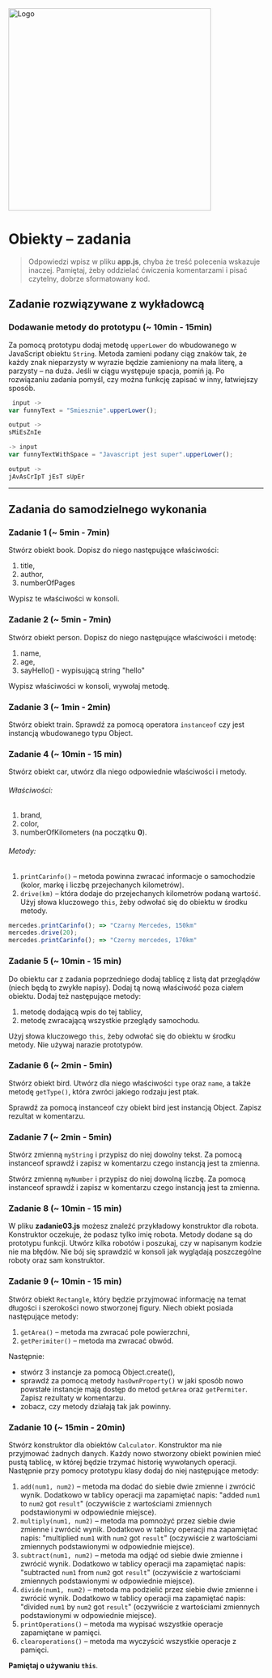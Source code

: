  <img alt="Logo" src="http://coderslab.pl/svg/logo-coderslab.svg" width="400">

 # Obiekty &ndash; zadania

> Odpowiedzi wpisz w pliku **app.js**, chyba że treść polecenia wskazuje inaczej.
Pamiętaj, żeby oddzielać ćwiczenia komentarzami i pisać czytelny, dobrze sformatowany kod.

## Zadanie rozwiązywane z wykładowcą

### Dodawanie metody do prototypu  (~ 10min - 15min)

Za pomocą prototypu dodaj metodę ```upperLower``` do wbudowanego w JavaScript obiektu ```String```. Metoda zamieni podany ciąg znaków tak, że każdy znak nieparzysty w wyrazie będzie zamieniony na mała literę, a parzysty &ndash; na duża. Jeśli w ciągu występuje spacja, pomiń ją.
Po rozwiązaniu zadania pomyśl, czy można funkcję zapisać w inny, łatwiejszy sposób.

```JavaScript
 input ->
var funnyText = "Smiesznie".upperLower();

output ->
sMiEsZnIe

-> input
var funnyTextWithSpace = "Javascript jest super".upperLower();

output ->
jAvAsCrIpT jEsT sUpEr
```

-------------------------------------------------------------------------------

## Zadania do samodzielnego wykonania

### Zadanie 1 (~ 5min - 7min)

Stwórz obiekt book. Dopisz do niego następujące właściwości:

1. title,
2. author,
3. numberOfPages

Wypisz te właściwości w konsoli.


### Zadanie 2 (~ 5min - 7min)

Stwórz obiekt person. Dopisz do niego następujące właściwości i metodę:

1. name,
2. age,
3. sayHello() - wypisującą string "hello"

Wypisz właściwości w konsoli, wywołaj metodę.

### Zadanie 3 (~ 1min - 2min)

Stwórz obiekt train. Sprawdź za pomocą operatora ```instanceof``` czy jest instancją wbudowanego typu Object.

### Zadanie 4 (~ 10min - 15 min)

Stwórz obiekt car, utwórz dla niego odpowiednie właściwości i metody.
###### Właściwości:
1. brand,
2. color,
3. numberOfKilometers (na początku **0**).

###### Metody:
1. ```printCarinfo()``` &ndash; metoda powinna zwracać informacje o samochodzie (kolor, markę i liczbę przejechanych kilometrów).
2. ```drive(km)``` &ndash; która dodaje do przejechanych kilometrów podaną wartość. Użyj słowa kluczowego ```this```, żeby odwołać się do obiektu w środku metody.

```JavaScript
mercedes.printCarinfo(); => "Czarny Mercedes, 150km"
mercedes.drive(20);
mercedes.printCarinfo(); => "Czerny mercedes, 170km"
```

### Zadanie 5  (~ 10min - 15 min)

Do obiektu car z zadania poprzedniego dodaj tablicę z listą dat przeglądów (niech będą to zwykłe napisy). Dodaj tą nową właściwość poza ciałem obiektu.
Dodaj też następujące metody:
 1. metodę dodającą wpis do tej tablicy,
 2. metodę zwracającą wszystkie przeglądy samochodu.

Użyj słowa kluczowego ```this```, żeby odwołać się do obiektu w środku metody.
Nie używaj narazie prototypów.


### Zadanie 6 (~ 2min - 5min)

Stwórz obiekt bird. Utwórz dla niego właściwości ```type``` oraz ```name```, a także metodę  ```getType()```, która zwróci jakiego rodzaju jest ptak.

Sprawdź za pomocą instanceof czy obiekt bird jest instancją Object. Zapisz rezultat w komentarzu.


### Zadanie 7 (~ 2min - 5min)

Stwórz zmienną ```myString``` i przypisz do niej dowolny tekst. Za pomocą instanceof sprawdź i zapisz w komentarzu czego instancją jest ta zmienna.

Stwórz zmienną ```myNumber``` i przypisz do niej dowolną liczbę. Za pomocą instanceof sprawdź i zapisz w komentarzu czego instancją jest ta zmienna.


### Zadanie 8 (~ 10min - 15 min)

W pliku **zadanie03.js** możesz znaleźć przykładowy konstruktor dla robota. Konstruktor oczekuje, że podasz tylko imię robota.
Metody dodane są do prototypu funkcji.
Utwórz kilka robotów i poszukaj, czy w napisanym kodzie nie ma błędów.
Nie bój się sprawdzić w konsoli jak wyglądają poszczególne roboty oraz sam konstruktor.

### Zadanie 9 (~ 10min - 15 min)

Stwórz obiekt ```Rectangle```, który będzie przyjmować informację na temat długości i szerokości nowo stworzonej figury.
Niech obiekt posiada następujące metody:
  1. ```getArea()``` &ndash; metoda ma zwracać pole powierzchni,
  2. ```getPerimiter()``` &ndash; metoda ma zwracać obwód.

Następnie:
- stwórz 3 instancje za pomocą Object.create(),
- sprawdź za pomocą  metody ```hasOwnProperty()``` w jaki sposób nowo powstałe instancje mają dostęp do metod ```getArea``` oraz ```getPermiter```. Zapisz rezultaty w komentarzu.
- zobacz, czy metody działają tak jak powinny.

### Zadanie 10 (~ 15min - 20min)

Stwórz konstruktor dla obiektów ```Calculator```. Konstruktor ma nie przyjmować żadnych danych. Każdy nowo stworzony obiekt powinien mieć pustą tablicę, w której będzie trzymać historię wywołanych operacji.
Następnie przy pomocy prototypu klasy dodaj do niej następujące metody:
  1. ```add(num1, num2)``` &ndash; metoda ma dodać do siebie dwie zmienne i zwrócić wynik. Dodatkowo w tablicy operacji ma zapamiętać napis: "added ```num1``` to ```num2``` got ```result```" (oczywiście z wartościami zmiennych podstawionymi w odpowiednie miejsce).
  2. ```multiply(num1, num2)``` &ndash; metoda ma pomnożyć przez siebie dwie zmienne i zwrócić wynik. Dodatkowo w tablicy operacji ma zapamiętać napis: "multiplied ```num1``` with ```num2``` got ```result```" (oczywiście z wartościami zmiennych podstawionymi w odpowiednie miejsce).  
  3. ```subtract(num1, num2)``` &ndash; metoda ma odjąć od siebie dwie zmienne i zwrócić wynik. Dodatkowo w tablicy operacji ma zapamiętać napis: "subtracted ```num1``` from ```num2``` got ```result```" (oczywiście z wartościami zmiennych podstawionymi w odpowiednie miejsce).  
  4. ```divide(num1, num2)``` &ndash; metoda ma podzielić przez siebie dwie zmienne i zwrócić wynik. Dodatkowo w tablicy operacji ma zapamiętać napis: "divided ```num1``` by ```num2``` got ```result```" (oczywiście z wartościami zmiennych podstawionymi w odpowiednie miejsce).  
  5. ```printOperations()``` &ndash; metoda ma wypisać wszystkie operacje zapamiętane w pamięci.
  6. ```clearoperations()``` &ndash; metoda ma wyczyścić wszystkie operacje z pamięci.

**Pamiętaj o używaniu ```this```**.
